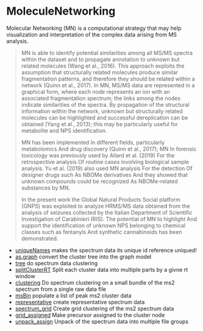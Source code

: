 ﻿# MoleculeNetworking

Molecular Networking (MN) is a computational strategy that may help visualization and interpretation of the complex data arising from MS analysis.
> MN is able to identify potential similarities among all MS/MS spectra within 
>  the dataset and to propagate annotation to unknown but related molecules 
>  (Wang et al., 2016). This approach exploits the assumption that structurally
>  related molecules produce similar fragmentation patterns, and therefore they 
>  should be related within a network (Quinn et al., 2017). In MN, MS/MS data 
>  are represented in a graphical form, where each node represents an ion with 
>  an associated fragmentation spectrum; the links among the nodes indicate 
>  similarities of the spectra. By propagation of the structural information within
>  the network, unknown but structurally related molecules can be highlighted
>  and successful dereplication can be obtained (Yang et al., 2013); this may
>  be particularly useful for metabolite and NPS identification.
>  
>  MN has been implemented In different fields, particularly metabolomics And 
>  drug discovery (Quinn et al., 2017); MN In forensic toxicology was previously
>  used by Allard et al. (2019) For the retrospective analysis Of routine 
>  cases involving biological sample analysis. Yu et al. (2019) also used MN 
>  analysis For the detection Of designer drugs such As NBOMe derivatives And 
>  they showed that unknown compounds could be recognized As NBOMe-related 
>  substances by MN.
>  
>  In the present work the Global Natural Products Social platform (GNPS) was 
>  exploited to analyze HRMS/MS data obtained from the analysis of seizures 
>  collected by the Italian Department of Scientific Investigation of Carabinieri 
>  (RIS). The potential of MN to highlight And support the identification of
>  unknown NPS belonging to chemical classes such as fentanyls And synthetic
>  cannabinoids has been demonstrated.

+ [uniqueNames](MoleculeNetworking/uniqueNames.1) makes the spectrum data its unique id reference uniqued!
+ [as.graph](MoleculeNetworking/as.graph.1) convert the cluster tree into the graph model
+ [tree](MoleculeNetworking/tree.1) do spectrum data clustering
+ [splitClusterRT](MoleculeNetworking/splitClusterRT.1) Split each cluster data into multiple parts by a givne rt window
+ [clustering](MoleculeNetworking/clustering.1) Do spectrum clustering on a small bundle of the ms2 spectrum from a single raw data file
+ [msBin](MoleculeNetworking/msBin.1) populate a list of peak ms2 cluster data
+ [representative](MoleculeNetworking/representative.1) create representative spectrum data
+ [spectrum_grid](MoleculeNetworking/spectrum_grid.1) Create grid clustering of the ms2 spectrum data
+ [grid_assigned](MoleculeNetworking/grid_assigned.1) Make precursor assigned to the cluster node
+ [unpack_assign](MoleculeNetworking/unpack_assign.1) Unpack of the spectrum data into multiple file groups
